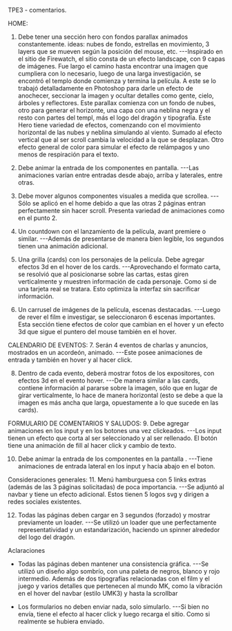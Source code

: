 TPE3 - comentarios.

HOME:
1. Debe tener una sección hero con fondos parallax animados constantemente. ideas:
nubes de fondo, estrellas en movimiento, 3 layers que se mueven según la posición
del mouse, etc.
---Inspirado en el sitio de Firewatch, el sitio consta de un efecto landscape, con 9 capas de imágenes.
Fue largo el camino hasta encontrar una imagen que cumpliera con lo necesario, luego de una larga investigación,
se encontró el templo donde comienza y termina la película. A este se lo trabajó detalladamente en Photoshop para
darle un efecto de anochecer, seccionar la imagen y ocultar detalles como gente, cielo, árboles y reflectores.
Este parallax comienza con un fondo de nubes, otro para generar el horizonte, una capa con una neblina negra y el
resto con partes del templ, más el logo del dragón y tipografía.
Este Hero tiene variedad de efectos, comenzando con el movimiento horizontal de las nubes y neblina simulando al viento.
Sumado al efecto vertical que al ser scroll cambia la velocidad a la que se desplazan.
Otro efecto general de color para simular el efecto de relámpagos y uno menos de respiración para el texto.

2. Debe animar la entrada de los componentes en pantalla.
---Las animaciones varían entre entradas desde abajo, arriba y laterales, entre otras.

3. Debe mover algunos componentes visuales a medida que scrollea.
---Sólo se aplicó en el home debido a que las otras 2 páginas entran perfectamente sin hacer scroll. Presenta variedad de
animaciones como en el punto 2.

4. Un countdown con el lanzamiento de la película, avant premiere o similar.
---Además de presentarse de manera bien legible, los segundos tienen una animación adicional.

5. Una grilla (cards) con los personajes de la película. Debe agregar efectos 3d en el hover
de los cards.
---Aprovechando el formato carta, se resolvió que al posicionarse sobre las cartas, estas giren verticalmente y muestren
información de cada personaje. Como si de una tarjeta real se tratara. Esto optimiza la interfaz sin sacrificar información.

6. Un carrusel de imágenes de la película, escenas destacadas.
---Luego de rever el film e investigar, se seleccionaron 6 escenas importantes. Esta sección tiene efectos de color que cambian
en el hover y un efecto 3d que sigue el puntero del mouse también en el hover.

CALENDARIO DE EVENTOS:
7. Serán 4 eventos de charlas y anuncios, mostrados en un acordeón, animado.
---Este posee animaciones de entrada y también en hover y al hacer click.

8. Dentro de cada evento, deberá mostrar fotos de los expositores, con efectos 3d en el evento hover.
---De manera similar a las cards, contiene información al pararse sobre la imagen, sólo que en lugar de girar verticalmente, lo 
hace de manera horizontal (esto se debe a que la imagen es más ancha que larga, opuestamente a lo que sucede en las cards).

FORMULARIO DE COMENTARIOS Y SALUDOS:
9. Debe agregar animaciones en los input y en los botones una vez clickeados.
---Los input tienen un efecto que corta al ser seleccionado y al ser rellenado. El botón tiene una animación de fill
al hacer click y cambio de texto.

10. Debe animar la entrada de los componentes en la pantalla .
---Tiene animaciones de entrada lateral en los input y hacia abajo en el boton. 

Consideraciones generales:
11. Menú hamburguesa con 5 links extras (además de las 3 páginas solicitadas) de poca
importancia.
---Se adjuntó al navbar y tiene un efecto adicional. Estos tienen 5 logos svg y dirigen a redes sociales existentes.

12. Todas las páginas deben cargar en 3 segundos (forzado) y mostrar previamente un loader.
---Se utilizó un loader que une perfectamente representatividad y un estandarización, haciendo un spinner alrededor del logo del dragón.


Aclaraciones
- Todas las páginas deben mantener una consistencia gráfica.
---Se utilizó un diseño algo sombrío, con una paleta de negros, blanco y rojo intermedio. Además de dos tipografías relacionadas
con el film y el juego y varios detalles que pertenecen al mundo MK, como la vibración en el hover del navbar (estilo UMK3) y hasta la scrollbar


- Los formularios no deben enviar nada, solo simularlo.
---Si bien no envía, tiene el efecto al hacer click y luego recarga el sitio. Como si realmente se hubiera enviado.